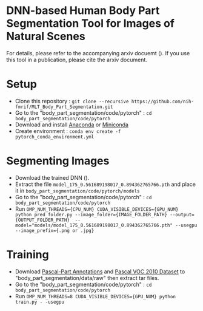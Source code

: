 # DNN-based Human Body Part Segmentation Tool for Images of Natural Scenes

For details, please refer to the accompanying arxiv docuemt (). If you use this tool in a publication, please cite the arxiv document.

# Setup

* Clone this repository : `git clone --recursive https://github.com/nih-fmrif/MLT_Body_Part_Segmentation.git`
* Go to the "body_part_segmentation/code/pytorch" : `cd body_part_segmentation/code/pytorch`
* Download and install [Anaconda](https://www.anaconda.com/download/) or [Miniconda](https://conda.io/miniconda.html)
* Create environment : `conda env create -f pytorch_conda_environment.yml`

# Segmenting Images
* Download the trained DNN ().
* Extract the file `model_175_0.561689198017_0.894362765766.pth` and place it in `body_part_segmentation/code/pytorch/models`
* Go to the "body_part_segmentation/code/pytorch" : `cd body_part_segmentation/code/pytorch`
* Run `OMP_NUM_THREADS={CPU_NUM} CUDA_VISIBLE_DEVICES={GPU_NUM} python pred_folder.py --image_folder={IMAGE_FOLDER_PATH} --output={OUTPUT_FOLDER_PATH}  --model="models/model_175_0.561689198017_0.894362765766.pth" --usegpu --image_prefix={.png or .jpg}`

# Training
* Download [Pascal-Part Annotations](http://www.stat.ucla.edu/~xianjie.chen/pascal_part_dataset/pascal_part.html) and [Pascal VOC 2010 Dataset](http://host.robots.ox.ac.uk/pascal/VOC/voc2010/index.html#devkit) to "body_part_segmentation/data/raw" then extract tar files.
* Go to the "body_part_segmentation/code/pytorch" : `cd body_part_segmentation/code/pytorch`
* Run `OMP_NUM_THREADS=8 CUDA_VISIBLE_DEVICES={GPU_NUM} python train.py - -usegpu`

